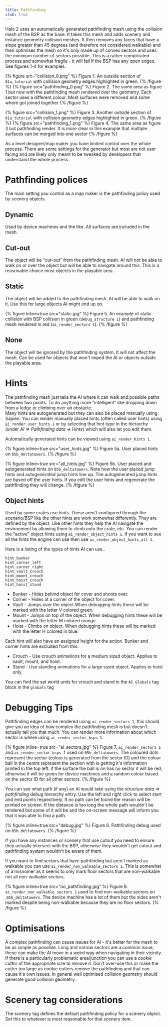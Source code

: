 ```yaml
---
title: Pathfinding
stub: true
---
```

Halo 2 uses an automatically generated pathfinding mesh using the collision mesh of the BSP as the base.
It takes this mesh and adds scenery and instance geometry collision meshes. It then removes any faces that have a slope greater than 45 degrees (and therefore not considered walkable) and then optimises the mesh so it's only made up of convex sectors and uses the minimum number of sectors possible. This is a rather complicated process and somewhat fragile - it will fail if the BSP has any open edges. See figures 1-4 for examples.

{% figure src="collision_0.png" %}
Figure 1. An outside section of `01a_tutorial` with collision geometry edges highlighted in green.
{% /figure %}
{% figure src="pathfinding_0.png" %}
Figure 2. The same area as figure 1 but now with the pathfinding mesh rendered over the geometry. Each sector uses a different colour. Most surfaces were removed and some where got joined together
{% /figure %}

{% figure src="collision_1.png" %}
Figure 3. Another outside section of `01a_tutorial` with collision geometry edges highlighted in green.
{% /figure %}
{% figure src="pathfinding_1.png" %}
Figure 4. The same area as figure 3 but pathfinding render. It is more clear in this example that multiple surfaces can be merged into one sector
{% /figure %}

As a level designer/map maker you have limited control over the whole process. There are some settings for the generator but most are not user facing and are likely only meant to be tweaked by developers that understand the whole process.

# Pathfinding polices
The main setting you control as a map maker is the pathfinding policy used by scenery objects.

## Dynamic
Used by device machines and the like. All surfaces are included in the mesh.

## Cut-out
The object will be "cut-out" from the pathfinding mesh. AI will not be able to walk on or over the object but will be able to navigate around this.
This is a reasonable choice most objects in the playable area.

## Static
The object will be added to the pathfinding mesh. AI will be able to walk on it. Use this for large objects AI might end up on.

{% figure inline=true src="static.jpg" %}
Figure 5. An example of static collision with BSP collision in green (`debug_structure 1`) and pathfinding mesh rendered in red (`ai_render_sectors 1`).
{% /figure %}

## None
The object will be ignored by the pathfinding system. It will not affect the mesh. Can be used for objects that won't imped the AI or objects outside the playable area.

# Hints

The pathfinding mesh just tells the AI where it can walk and possible paths between two points. To do anything more "intelligent" like dropping down from a ledge or climbing over an obstacle.  
Many hints are autogenerated but they can also be placed manually using Sapien. You can render manually placed hints (often called user hints) using `ai_render_user_hints 1` or by selecting that hint type in the hierarchy (under *AI ⇒ Pathfinding data ⇒ Hints*) which will also let you edit them.

Automatically generated hints can be viewed using `ai_render_hints 1`.

{% figure inline=true src="user_hints.jpg" %}
Figure 5a. User placed hints on `05b_deltatowers`.
{% /figure %}

{% figure inline=true src="all_hints.jpg" %}
Figure 5b. User placed and autogenerated hints on `05b_deltatowers`. Note how the user placed jump hints and autogenerated jump hints line up. The autogenerated jump hints are based off the user hints. If you edit the user hints and regenerate the pathfinding they will change.
{% /figure %}

## Object hints

Used by some crates use hints. These aren't configured through the scenario/BSP like the other hints are work somewhat differently. They are defined by the object. Like other hints they help the AI navigate the environment by allowing them to climb onto the crate, etc. You can render the "active" object hints using `ai_render_object_hints 1`. If you want to see all the hints the engine can use then use `ai_render_object_hints_all 1`.

Here is a listing of the types of hints AI can use..

```
hint_bunker
hint_corner_left
hint_corner_right
hint_vault_crouch
hint_mount_crouch
hint_hoist_crouch
hint_hoist_stand
```

* Bunker - Hides behind object for cover and shoots over.
* Corner - Hides at a corner of the object for cover.
* Vault - Jumps over the object.When debugging hints these will be marked with the letter V colored green.
* Mount - Jumps on top of the object. When debugging hints these will be marked with the letter M colored orange.
* Hoist - Climbs on object. When debugging hints these will be marked with the letter H colored in blue.

Each hint will also have an assigned height for the action. Bunker and corner hints are excluded from this:

* Crouch - Use crouch animations for a medium sized object. Applies to vault, mount, and hoist.
* Stand - Use standing animations for a large sized object. Applies to hoist only.

You can find the set world units for crouch and stand in the `AI Globals` tag block in the `globals` tag


# Debugging Tips
Pathfinding edges can be rendered using `ai_render_sectors 1`, this should give you an idea of how complex the pathfinding mesh is but doesn't actually tell you that much. You can render more information about which sector is where using `ai_render_sector_bsps 1`.

{% figure inline=true src="ai_sectors.jpg" %}
Figure 7. `ai_render_sectors 1` and `ai_render_sector_bsps 1` used on `05b_deltatowers`. The coloured dots represent the sector (colour is generated from the sector ID) and the colour ball in the centre represent the section with is getting it's information printed in the top left. if the surface the ball is on has no sector it will be red, otherwise it will be green for device machines and a random colour based on the sector ID for all other sectors.
{% /figure %}

You can see what path (if any) an AI would take using the *structure data ⇒ pathfinding debug* hierarchy entry. Use the left and right click to select start and end points respectively.
If no path can be found the reason will be printed on screen. If the distance is too long the whole path wouldn't be rendered but some of it will be and the on-screen message will inform you that it was able to find a path.

{% figure inline=true src="debug.jpg" %}
Figure 8. Pathfinding debug used on `05b_deltatowers`.
{% /figure %}

If you have any instances or scenery that use cutout you need to ensure they actually intersect with the BSP, otherwise they wouldn't get cutout and pathfinding system wouldn't be aware of them.

If you want to find sectors that have pathfinding but aren't marked as walkable you can use `ai_render_non_walkable_sectors 1`. This is somewhat of a misnomer as it seems to only mark floor sectors that are non-walkable not all non-walkable sectors.

{% figure inline=true src="no_pathfinding.jpg" %}
Figure 9. `ai_render_non_walkable_sectors 1` used to find non-walkable sectors on .`05b_deltatowers`. The device machine has a lot of them but the sides aren't marked despite being non-walkable because they are no floor sectors.
{% /figure %}

# Optimisations
A complex pathfinding can cause issues for AI - it's better for the mesh to be as simple as possible. Long and narrow sectors are a common issue, these can make the AI move in a weird way when navigating in their vicinity.
If there is a particularly problematic area/junction you can use a *cookie cutter* of the appropriate size to remove it. Don't over-use this or make the cutter too large as cookie cutters remove the pathfinding and that can cause it's own issues.
In general well optimised collision geometry should generate good collision geometry.

# Scenery tag considerations
The scenery tag defines the default pathfinding policy for a scenery object. Set this to whatever is most reasonable for that scenery item.